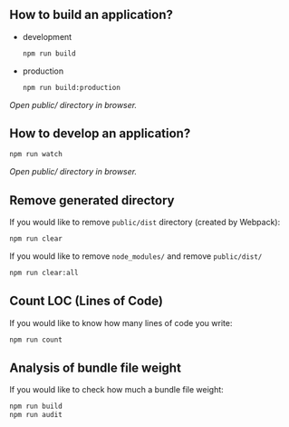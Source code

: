 ## How to build an application?

* development

    ```bash
    npm run build
    ```

* production

    ```bash
    npm run build:production
    ```

_Open public/ directory in browser._

## How to develop an application?

```bash
npm run watch
```

_Open public/ directory in browser._

## Remove generated directory

If you would like to remove `public/dist` directory (created by Webpack):

```bash
npm run clear
```

If you would like to remove `node_modules/` and remove `public/dist/`

```bash
npm run clear:all
```

## Count LOC (Lines of Code)

If you would like to know how many lines of code you write:

```bash
npm run count
```

## Analysis of bundle file weight

If you would like to check how much a bundle file weight:

```bash
npm run build
npm run audit
```